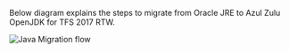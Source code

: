Below diagram explains the steps to migrate from Oracle JRE to Azul Zulu OpenJDK for TFS 2017 RTW.

![Java Migration flow](https://github.com/msftazdev/Code-Search/blob/msftazdev-patch-1/Java%20Migration/flow2.png)
